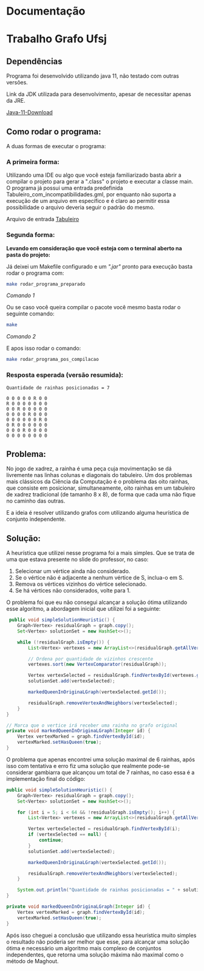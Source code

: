 # Documentação
# Trabalho Grafo Ufsj

## Dependências
Programa foi desenvolvido utilizando java 11, não testado com outras versões.

Link da JDK utilizada para desenvolvimento, apesar de necessitar apenas da JRE.

[Java-11-Download](https://docs.aws.amazon.com/corretto/latest/corretto-11-ug/downloads-list.html)
## Como rodar o programa:
A duas formas de executar o programa:

### A primeira forma:

Utilizando uma IDE ou algo que você esteja familiarizado basta abrir a compilar o projeto para gerar a ".class"
o projeto e executar a classe main. O programa já possui uma entrada predefinida Tabuleiro_com_incompatibilidades.gml, por enquanto não
suporta a execução de um arquivo em específico e é claro ao permitir essa possibilidade o arquivo deveria seguir
o padrão do mesmo.

Arquivo de entrada [Tabuleiro](src/main/java/input/Tabuleiro_com_incompatibilidades.gml)

### Segunda forma:

**Levando em consideração que você esteja com o terminal aberto na pasta do projeto:**

Já deixei um Makefile configurado e um *".jar"* pronto para execução basta rodar o programa com:
```bash
make rodar_programa_preparado
```
*Comando 1*

Ou se caso você queira compilar o pacote você mesmo basta rodar o seguinte comando:

```bash
make
```
*Comando 2*

E apos isso rodar o comando:
```bash
make rodar_programa_pos_compilacao
```

### Resposta esperada (versão resumida):
```
Quantidade de rainhas posicionadas = 7

0 0 0 0 0 R 0 0 
R 0 0 0 0 0 0 0 
0 0 R 0 0 0 0 0 
0 0 0 0 R 0 0 0 
0 0 0 0 0 0 R 0 
0 R 0 0 0 0 0 0 
0 0 0 R 0 0 0 0 
0 0 0 0 0 0 0 0 
```

## Problema:
No jogo de xadrez, a rainha é uma peça cuja movimentação se dá livremente nas linhas colunas e diagonais do tabuleiro.
Um dos problemas mais clássicos da Ciência da Computação é o problema das oito rainhas, que consiste em posicionar, 
simultaneamente, oito rainhas em um tabuleiro de xadrez tradicional (de tamanho 8 x 8), 
de forma que cada uma não fique no caminho das outras.

E a ideia é resolver utilizando grafos com utilizando alguma heurística de conjunto independente.

## Solução:
A heurística que utilizei nesse programa foi a mais simples. Que se trata de uma que estava presente no slide
do professor, no caso:
1. Selecionar um vértice ainda não considerado.
2. Se o vértice não é adjacente a nenhum vértice de S, inclua-o em S.
3. Remova os vértices vizinhos do vértice selecionado.
4. Se há vértices não considerados, volte para 1.

O problema foi que eu não consegui alcançar a solução ótima utilizando esse algoritmo, a abordagem inicial
que utilizei foi a seguinte:
```java
 public void simpleSolutionHeuristic() {
    Graph<Vertex> residualGraph = graph.copy();
    Set<Vertex> solutionSet = new HashSet<>();

    while (!residualGraph.isEmpty()) {
        List<Vertex> vertexes = new ArrayList<>(residualGraph.getAllVertexes());

        // Ordena por quantidade de vizinhos crescente
        vertexes.sort(new VertexComparator(residualGraph));

        Vertex vertexSelected = residualGraph.findVertexById(vertexes.get(0).getId());
        solutionSet.add(vertexSelected);

        markedQueenInOriginaLGraph(vertexSelected.getId());

        residualGraph.removeVertexAndNeighbors(vertexSelected);
    }
}

// Marca que o vertice irá receber uma rainha no grafo original
private void markedQueenInOriginaLGraph(Integer id) {
    Vertex vertexMarked = graph.findVertexById(id);
    vertexMarked.setHasQueen(true);
}
```
O problema que apenas encontrei uma solução maximal de 6 rainhas, após isso com tentativa e erro fiz uma
solução que realmente pode-se considerar gambiarra que alcançou um total de 7 rainhas, no caso essa
é a implementação final do código:
```java
public void simpleSolutionHeuristic() {
    Graph<Vertex> residualGraph = graph.copy();
    Set<Vertex> solutionSet = new HashSet<>();

    for (int i = 5; i < 64 && !residualGraph.isEmpty(); i++) {
        List<Vertex> vertexes = new ArrayList<>(residualGraph.getAllVertexes());

        Vertex vertexSelected = residualGraph.findVertexById(i);
        if (vertexSelected == null) {
            continue;
        }
        solutionSet.add(vertexSelected);

        markedQueenInOriginaLGraph(vertexSelected.getId());

        residualGraph.removeVertexAndNeighbors(vertexSelected);
    }

    System.out.println("Quantidade de rainhas posicionadas = " + solutionSet.size() + "\n");
}

private void markedQueenInOriginaLGraph(Integer id) {
    Vertex vertexMarked = graph.findVertexById(id);
    vertexMarked.setHasQueen(true);
}
```
Após isso cheguei a conclusão que utilizando essa heurística muito simples o resultado não poderia ser
melhor que esse, para alcançar uma solução ótima e necessário um algoritmo mais complexo de conjuntos
independentes, que retorna uma solução máxima não maximal como o método de Maghout.

